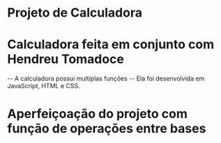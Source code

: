 # Projeto de Calculadora 

# Calculadora feita em conjunto com Hendreu Tomadoce
-- A calculadora possui multiplas funções
-- Ela foi desenvolvida em JavaScript, HTML e CSS.
# Aperfeiçoação do projeto com função de operações entre bases
